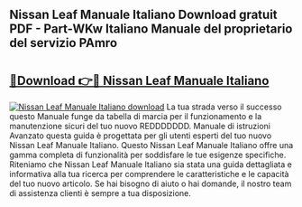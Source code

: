 ## Nissan Leaf Manuale Italiano Download gratuit PDF - Part-WKw Italiano Manuale del proprietario del servizio PAmro

# <h2><a href="http://dfbntrf.blite.top/?on=Nissan+Leaf+Manuale+Italiano">🔗Download 👉🔴 Nissan Leaf Manuale Italiano</a></h2>

[![Nissan Leaf Manuale Italiano download](https://i.imgur.com/lujVjoI.png)](http://dfbntrf.blite.top/?on=Nissan+Leaf+Manuale+Italiano)
La tua strada verso il successo questo Manuale funge da tabella di marcia per il funzionamento e la manutenzione sicuri del tuo nuovo REDDDDDDD. Manuale di istruzioni Avanzato questa guida è progettata per gli utenti esperti del tuo nuovo Nissan Leaf Manuale Italiano. Questo Nissan Leaf Manuale Italiano offre una gamma completa di funzionalità per soddisfare le tue esigenze specifiche. Riteniamo che Nissan Leaf Manuale Italiano sia stata una guida dettagliata e informativa alla tua ricerca per comprendere le caratteristiche e le capacità del tuo nuovo articolo. Se hai bisogno di aiuto o hai domande, il nostro team di assistenza clienti è sempre a tua disposizione.
